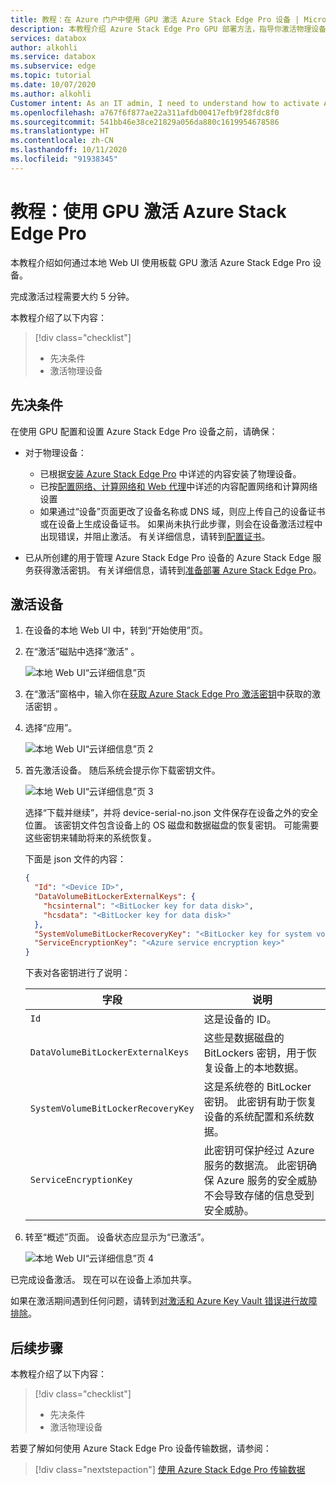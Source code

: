 ```yaml
---
title: 教程：在 Azure 门户中使用 GPU 激活 Azure Stack Edge Pro 设备 | Microsoft Docs
description: 本教程介绍 Azure Stack Edge Pro GPU 部署方法，指导你激活物理设备。
services: databox
author: alkohli
ms.service: databox
ms.subservice: edge
ms.topic: tutorial
ms.date: 10/07/2020
ms.author: alkohli
Customer intent: As an IT admin, I need to understand how to activate Azure Stack Edge Pro so I can use it to transfer data to Azure.
ms.openlocfilehash: a767f6f877ae22a311afdb00417efb9f28fdc8f0
ms.sourcegitcommit: 541bb46e38ce21829a056da880c1619954678586
ms.translationtype: HT
ms.contentlocale: zh-CN
ms.lasthandoff: 10/11/2020
ms.locfileid: "91938345"
---
```

# <a name="tutorial-activate-azure-stack-edge-pro-with-gpu"></a>教程：使用 GPU 激活 Azure Stack Edge Pro

本教程介绍如何通过本地 Web UI 使用板载 GPU 激活 Azure Stack Edge Pro 设备。

完成激活过程需要大约 5 分钟。

本教程介绍了以下内容：

> [!div class="checklist"]
> * 先决条件
> * 激活物理设备

## <a name="prerequisites"></a>先决条件

在使用 GPU 配置和设置 Azure Stack Edge Pro 设备之前，请确保：

* 对于物理设备： 
    
    - 已根据[安装 Azure Stack Edge Pro](azure-stack-edge-gpu-deploy-install.md) 中详述的内容安装了物理设备。
    - 已按[配置网络、计算网络和 Web 代理](azure-stack-edge-gpu-deploy-configure-network-compute-web-proxy.md)中详述的内容配置网络和计算网络设置
    - 如果通过“设备”页面更改了设备名称或 DNS 域，则应上传自己的设备证书或在设备上生成设备证书。 如果尚未执行此步骤，则会在设备激活过程中出现错误，并阻止激活。 有关详细信息，请转到[配置证书](azure-stack-edge-gpu-deploy-configure-certificates.md)。
    
* 已从所创建的用于管理 Azure Stack Edge Pro 设备的 Azure Stack Edge 服务获得激活密钥。 有关详细信息，请转到[准备部署 Azure Stack Edge Pro](azure-stack-edge-gpu-deploy-prep.md)。


## <a name="activate-the-device"></a>激活设备

1. 在设备的本地 Web UI 中，转到“开始使用”页。
2. 在“激活”磁贴中选择“激活” 。 

    ![本地 Web UI“云详细信息”页](./media/azure-stack-edge-gpu-deploy-activate/activate-1.png)
    
3. 在“激活”窗格中，输入你在[获取 Azure Stack Edge Pro 激活密钥](azure-stack-edge-gpu-deploy-prep.md#get-the-activation-key)中获取的激活密钥 。

4. 选择“应用”。 

    ![本地 Web UI“云详细信息”页 2](./media/azure-stack-edge-gpu-deploy-activate/activate-2.png)


5. 首先激活设备。 随后系统会提示你下载密钥文件。
    
    ![本地 Web UI“云详细信息”页 3](./media/azure-stack-edge-gpu-deploy-activate/activate-3.png)
    
    选择“下载并继续”，并将 device-serial-no.json 文件保存在设备之外的安全位置。 该密钥文件包含设备上的 OS 磁盘和数据磁盘的恢复密钥。 可能需要这些密钥来辅助将来的系统恢复。

    下面是 json 文件的内容：

        
    ```json
    {
      "Id": "<Device ID>",
      "DataVolumeBitLockerExternalKeys": {
        "hcsinternal": "<BitLocker key for data disk>",
        "hcsdata": "<BitLocker key for data disk>"
      },
      "SystemVolumeBitLockerRecoveryKey": "<BitLocker key for system volume>",
      "ServiceEncryptionKey": "<Azure service encryption key>"
    }
    ```
        
 
    下表对各密钥进行了说明：
    
    |字段  |说明  |
    |---------|---------|
    |`Id`    | 这是设备的 ID。        |
    |`DataVolumeBitLockerExternalKeys`|这些是数据磁盘的 BitLockers 密钥，用于恢复设备上的本地数据。|
    |`SystemVolumeBitLockerRecoveryKey`| 这是系统卷的 BitLocker 密钥。 此密钥有助于恢复设备的系统配置和系统数据。 |
    |`ServiceEncryptionKey`| 此密钥可保护经过 Azure 服务的数据流。 此密钥确保 Azure 服务的安全威胁不会导致存储的信息受到安全威胁。 |

6. 转至“概述”页面。 设备状态应显示为“已激活”。

    ![本地 Web UI“云详细信息”页 4](./media/azure-stack-edge-gpu-deploy-activate/activate-4.png)
 
已完成设备激活。 现在可以在设备上添加共享。

如果在激活期间遇到任何问题，请转到[对激活和 Azure Key Vault 错误进行故障排除](azure-stack-edge-gpu-troubleshoot-activation.md#activation-errors)。

## <a name="next-steps"></a>后续步骤

本教程介绍了以下内容：

> [!div class="checklist"]
> * 先决条件
> * 激活物理设备

若要了解如何使用 Azure Stack Edge Pro 设备传输数据，请参阅：

> [!div class="nextstepaction"]
> [使用 Azure Stack Edge Pro 传输数据](./azure-stack-edge-j-series-deploy-add-shares.md)
